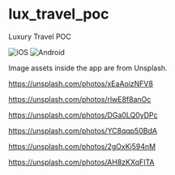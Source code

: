 # lux_travel_poc

Luxury Travel POC

![iOS](https://github.com/dewparin/lux_travel_poc/blob/feature/readme/screenshot_ios.png?raw=true)
![Android](https://github.com/dewparin/lux_travel_poc/blob/feature/readme/screenshot_android.png?raw=true)


Image assets inside the app are from Unsplash.

https://unsplash.com/photos/xEaAoizNFV8

https://unsplash.com/photos/rlwE8f8anOc

https://unsplash.com/photos/DGa0LQ0yDPc

https://unsplash.com/photos/YC8qqp50BdA

https://unsplash.com/photos/2gOxKj594nM

https://unsplash.com/photos/AH8zKXqFITA
